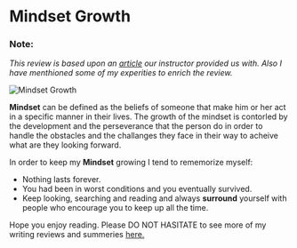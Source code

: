 # Mindset Growth 

### Note: 
*This review is based upon an [article](https://www.atlassian.com/blog/inside-atlassian/growth-mindset) our instructor provided us with. Also I have menthioned some of my experities to enrich the review.*

![Mindset Growth](https://aventislearning.com/wp-content/uploads/2020/03/FixedGrowthMindset_P1-1600x700.jpg)

**Mindset** can be defined as the beliefs of someone that make him or her act in a specific manner in their lives. The growth of the mindset is contorled by the development and the perseverance that the person do in order to handle the obstacles and the challanges they face in their way to acheive what are they looking forward. 

In order to keep my **Mindset** growing I tend to rememorize myself:
* Nothing lasts forever.
* You had been in worst conditions and you eventually survived.
* Keep looking, searching and reading and always **surround** yourself with people who encourage you to keep up all the time.

Hope you enjoy reading. Please DO NOT HASITATE to see more of my writing reviews and summeries [here.](https://github.com/bayan-hmaidy98)


